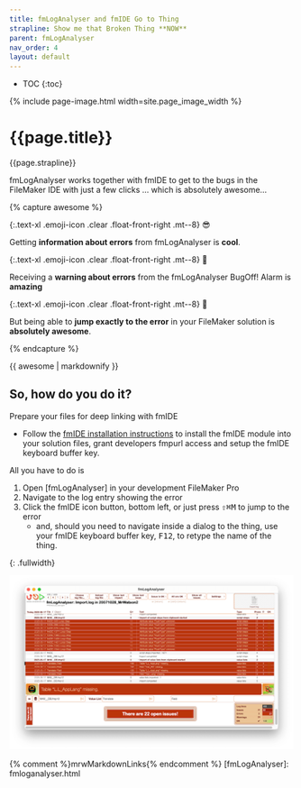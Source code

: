 ```yaml
---
title: fmLogAnalyser and fmIDE Go to Thing
strapline: Show me that Broken Thing **NOW**
parent: fmLogAnalyser
nav_order: 4
layout: default
---
```

- TOC
{:toc}

{% include page-image.html width=site.page_image_width %}

# {{page.title}}

{{page.strapline}}

fmLogAnalyser works together with fmIDE to get to the bugs in the FileMaker IDE with just a few clicks … which is absolutely awesome…

{% capture awesome %}

{:.text-xl .emoji-icon .clear .float-front-right .mt--8}
😎

Getting **information about errors** from fmLogAnalyser is **cool**.

{:.text-xl .emoji-icon .clear .float-front-right .mt--8}
🤩

Receiving a **warning about errors** from the fmLogAnalyser BugOff! Alarm is **amazing**

{:.text-xl .emoji-icon .clear .float-front-right .mt--8}
🤯

But being able to **jump exactly to the error** in your FileMaker solution is **absolutely awesome**.

{% endcapture %}<section class="fullwidth mrw-crescendo3-bg">{{ awesome | markdownify }}</section>

## So, how do you do it?

Prepare your files for deep linking with fmIDE

- Follow the [fmIDE installation instructions](fmide.html#basic-installation) to install the fmIDE module into your solution files, grant developers fmpurl access and setup the fmIDE keyboard buffer key.

All you have to do is

1. Open [fmLogAnalyser] in your development FileMaker Pro
2. Navigate to the log entry showing the error
3. Click the fmIDE icon button, bottom left, or just press <kbd>⇧</kbd><kbd>⌘</kbd><kbd>M</kbd> to jump to the error
   - and, should you need to navigate inside a dialog to the thing, use your fmIDE keyboard buffer key, <kbd>F12</kbd>, to retype the name of the thing.

{: .fullwidth}

![fmIDE button in fmLogAnalyser](/assets/images/fmloganalyser-fmide-button-screenshot.png)

{% comment %}mrwMarkdownLinks{% endcomment %}
[fmLogAnalyser]: fmloganalyser.html
